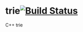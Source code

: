 # trie[![Build Status](https://travis-ci.org/qijinzhou/trie.svg?branch=master)](https://travis-ci.org/qijinzhou/trie)
C++ trie
